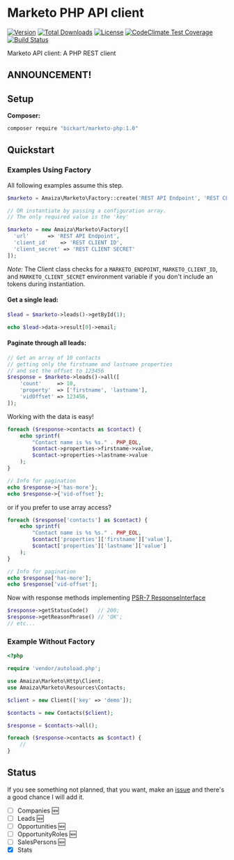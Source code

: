 # Marketo PHP API client

[![Version](https://img.shields.io/packagist/v/bickart/marketo-php.svg?style=flat-square)](https://packagist.org/packages/bickart/marketo-php)
 [![Total Downloads](https://img.shields.io/packagist/dt/bickart/marketo-php.svg?style=flat-square)](https://packagist.org/packages/bickart/marketo-php)
 [![License](https://img.shields.io/packagist/l/bickart/marketo-php.svg?style=flat-square)](https://packagist.org/packages/bickart/marketo-php)
 [![CodeClimate Test Coverage](https://img.shields.io/codeclimate/coverage/github/bickart/marketo-php.svg?style=flat-square)](https://codeclimate.com/github/bickart/marketo-php/coverage)
 [![Build Status](https://img.shields.io/travis/bickart/marketo-php.svg?style=flat-square)](https://travis-ci.org/bickart/marketo-php)

Marketo API client: A PHP REST client 

## ANNOUNCEMENT!

## Setup

**Composer:**

```bash
composer require "bickart/marketo-php:1.0"
```

## Quickstart

### Examples Using Factory

All following examples assume this step.

```php
$marketo = Amaiza\Marketo\Factory::create('REST API Endpoint', 'REST CLIENT ID', 'REST CLIENT SECRET');

// OR instantiate by passing a configuration array.
// The only required value is the 'key'

$marketo = new Amaiza\Marketo\Factory([
  'url'      => 'REST API Endpoint',
  'client_id'    => 'REST CLIENT ID', 
  'client_secret' => 'REST CLIENT SECRET'
]);
```
*Note:* The Client class checks for a `MARKETO_ENDPOINT`, `MARKETO_CLIENT_ID`, and `MARKETO_CLIENT_SECRET` environment variable if you don't include an tokens during instantiation.

#### Get a single lead:

```php
$lead = $marketo->leads()->getById(1);

echo $lead->data->result[0]->email;
```

#### Paginate through all leads:

```php
// Get an array of 10 contacts
// getting only the firstname and lastname properties
// and set the offset to 123456
$response = $marketo->leads()->all([
    'count'     => 10,
    'property'  => ['firstname', 'lastname'],
    'vidOffset' => 123456,
]);
```

Working with the data is easy!

```php
foreach ($response->contacts as $contact) {
    echo sprintf(
        "Contact name is %s %s." . PHP_EOL,
        $contact->properties->firstname->value,
        $contact->properties->lastname->value
    );
}

// Info for pagination
echo $response->{'has-more'};
echo $response->{'vid-offset'};
```

or if you prefer to use array access?

```php
foreach ($response['contacts'] as $contact) {
    echo sprintf(
        "Contact name is %s %s." . PHP_EOL,
        $contact['properties']['firstname']['value'],
        $contact['properties']['lastname']['value']
    );
}

// Info for pagination
echo $response['has-more'];
echo $response['vid-offset'];
```

Now with response methods implementing [PSR-7 ResponseInterface](https://github.com/php-fig/http-message/tree/master/src)

```php
$response->getStatusCode()   // 200;
$response->getReasonPhrase() // 'OK';
// etc...
```

### Example Without Factory

```php
<?php

require 'vendor/autoload.php';

use Amaiza\Marketo\Http\Client;
use Amaiza\Marketo\Resources\Contacts;

$client = new Client(['key' => 'demo']);

$contacts = new Contacts($client);

$response = $contacts->all();

foreach ($response->contacts as $contact) {
    //
}
```

## Status

If you see something not planned, that you want, make an [issue](https://github.com/fungku/hubspot-php/issues) and there's a good chance I will add it.

- [ ] Companies :new:
- [ ] Leads :new:
- [ ] Opportunities :new:
- [ ] OpportunityRoles :new:
- [ ] SalesPersons :new:
- [x] Stats
